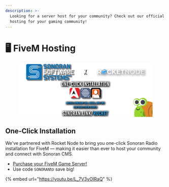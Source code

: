 ```yaml
---
description: >-
  Looking for a server host for your community? Check out our official server
  hosting for your gaming community!
---
```


# 🖥️ FiveM Hosting

<figure><img src="../.gitbook/assets/image.png" alt=""><figcaption></figcaption></figure>

## One-Click Installation

We've partnered with Rocket Node to bring you one-click Sonoran Radio installation for FiveM — making it easier than ever to host your community and connect with Sonoran CMS.

* [Purchase your FiveM Game Server!](https://sonoran.link/FA2ZbwUb)
* Use code `SONORAN`to save big!

{% embed url="https://youtu.be/L_7V3yOIRaQ" %}

